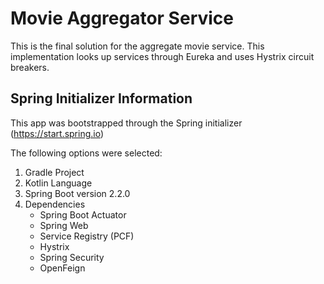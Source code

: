 # Movie Aggregator Service

This is the final solution for the aggregate movie service. This implementation looks up services through Eureka and uses
Hystrix circuit breakers.

## Spring Initializer Information
This app was bootstrapped through the Spring initializer (https://start.spring.io)

The following options were selected:

1. Gradle Project
1. Kotlin Language
1. Spring Boot version 2.2.0
1. Dependencies
   - Spring Boot Actuator
   - Spring Web
   - Service Registry (PCF)
   - Hystrix
   - Spring Security
   - OpenFeign
   